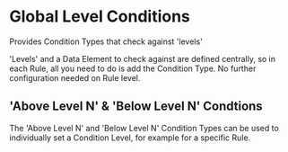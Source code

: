 # Global Level Conditions

Provides Condition Types that check against 'levels'

'Levels' and a Data Element to check against are defined centrally, so in each Rule, all you need to do is add the Condition Type. No further configuration needed on Rule level.

## 'Above Level N' &amp; 'Below Level N' Condtions

The 'Above Level N' and 'Below Level N' Condition Types can be used to individually set a Condition Level, for example for a specific Rule.
